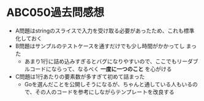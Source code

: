 # ABC050過去問感想

- A問題はstringのスライスで入力を受け取る必要があったため、これも標準化しておく
- B問題はサンプルのテストケースを通すだけでも少し時間がかかってし   まった
    - あまり1行に詰め込みすぎるとバグになりやすいので、ここでもリーダブルコードにならって、なるべく **一度に一つのこと** を心がける
- C問題は1行あたりの要素数が多すぎて初めて詰まった
    - Goを選んだことを公開しそうになるが、ちゃんと通している人もいるので、その人のコードを参考にしながらテンプレートを改良する